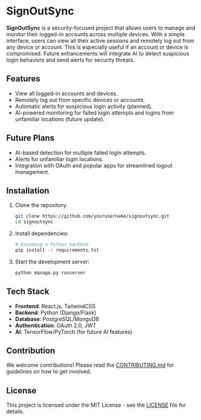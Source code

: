 # SignOutSync

**SignOutSync** is a security-focused project that allows users to manage and monitor their logged-in accounts across multiple devices. With a simple interface, users can view all their active sessions and remotely log out from any device or account. This is especially useful if an account or device is compromised. Future enhancements will integrate AI to detect suspicious login behaviors and send alerts for security threats.

## Features

- View all logged-in accounts and devices.
- Remotely log out from specific devices or accounts.
- Automatic alerts for suspicious login activity (planned).
- AI-powered monitoring for failed login attempts and logins from unfamiliar locations (future update).

## Future Plans

- AI-based detection for multiple failed login attempts.
- Alerts for unfamiliar login locations.
- Integration with OAuth and popular apps for streamlined logout management.

## Installation

1. Clone the repository:
    ```bash
    git clone https://github.com/yourusername/signoutsync.git
    cd signoutsync
    ```

2. Install dependencies:
    ```bash
    # Assuming a Python backend
    pip install -r requirements.txt
    ```

3. Start the development server:
    ```bash
    python manage.py runserver
    ```

## Tech Stack

- **Frontend**: React.js, TailwindCSS
- **Backend**: Python (Django/Flask)
- **Database**: PostgreSQL/MongoDB
- **Authentication**: OAuth 2.0, JWT
- **AI**: TensorFlow/PyTorch (for future AI features)

## Contribution

We welcome contributions! Please read the [CONTRIBUTING.md](./CONTRIBUTING.md) for guidelines on how to get involved.

## License

This project is licensed under the MIT License - see the [LICENSE](./LICENSE) file for details.
